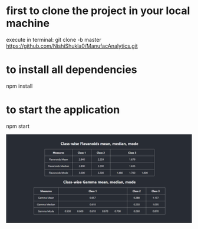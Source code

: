 # first to clone the project in your local machine

execute in terminal: git clone -b master https://github.com/NishiShukla0/ManufacAnalytics.git

# to install all dependencies 

npm install

# to start the application

npm start

![Alt text](Screenshot.png)
